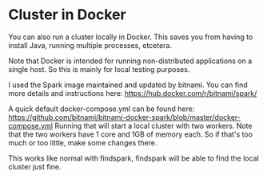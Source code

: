 # Cluster in Docker

You can also run a cluster locally in Docker. This saves you from having to install Java, running multiple processes, etcetera.

Note that Docker is intended for running non-distributed applications on a single host. So this is mainly for local testing purposes.

I used the Spark image maintained and updated by bitnami. You can find more details and instructions here: <https://hub.docker.com/r/bitnami/spark/>

A quick default docker-compose.yml can be found here: <https://github.com/bitnami/bitnami-docker-spark/blob/master/docker-compose.yml> Running that will start a local cluster with two workers. Note that the two workers have 1 core and 1GB of memory each. So if that's too much or too little, make some changes there.

This works like normal with findspark, findspark will be able to find the local cluster just fine.
